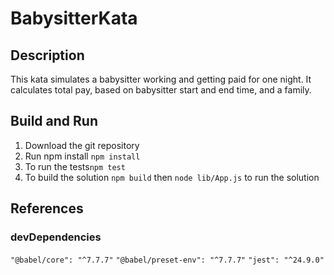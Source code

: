 # BabysitterKata

## Description

This kata simulates a babysitter working and getting paid for one night. It calculates total pay, based on babysitter start and end time, and a family.

## Build and Run

1. Download the git repository
2. Run npm install `npm install`
3. To run the tests`npm test`
4. To build the solution
   `npm build`
   then
   `node lib/App.js`
   to run the solution

## References

### devDependencies

`"@babel/core": "^7.7.7"`
`"@babel/preset-env": "^7.7.7"`
`"jest": "^24.9.0"`
